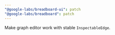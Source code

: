 ```yaml
---
"@google-labs/breadboard-ui": patch
"@google-labs/breadboard": patch
---
```


Make graph editor work with stable `InspectableEdge`.

